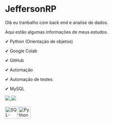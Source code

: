 # JeffersonRP

Olá eu tranbalho com back end e analise de dados.

Aqui estão algumas informações de meus estudos.

✔ Python (Orientação de objetos)

✔ Google Colab

✔ GitHub

✔ Automação 

✔ Automação de testes

✔ MySQL


<div>  
  <a href="[https://github.com/JeffersonRP](https://github.com/JeffersonRP)]([https://github.com/JeffersonRP](https://github.com/JeffersonRP)](https://www.linkedin.com/in/jefferson-rodrigues-pereira-a422ba128/)"/>
  <img heigth="180em" src="https://github-readme-stats.vercel.app/api?username=Jefferson&show_icons=true&theme=radical&include_all_commits=true&count_private=true" />
  
  <img heigth="160em" src="https://github-readme-stats.vercel.app/api/top-langs/?username=JeffersonRP&layout=compact&langs_count=16&theme=radical" />
</div>

<div style="display: inline_block"><br>
    <img align="center" alt="SQL-MySQL" heigth="30" width="40" src="https://cdn.jsdelivr.net/gh/devicons/devicon/icons/mysql/mysql-original.svg">
    <img align="center" alt="Python" heigth="30" width="40" src="https://cdn.jsdelivr.net/gh/devicons/devicon/icons/python/python-original.svg">
    
</div>
